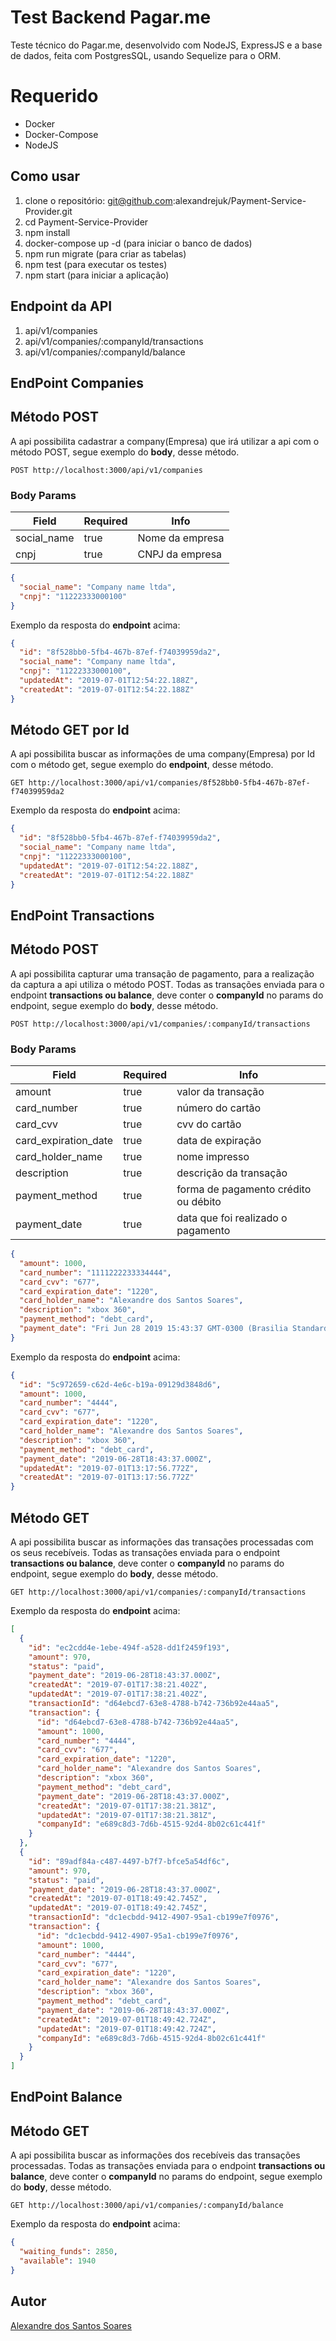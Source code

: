 # Test Backend Pagar.me
Teste técnico do Pagar.me, desenvolvido com NodeJS, ExpressJS e a base de dados, feita com PostgresSQL, usando Sequelize para o ORM.

# Requerido
* Docker
* Docker-Compose
* NodeJS

## Como usar

1. clone o repositório: git@github.com:alexandrejuk/Payment-Service-Provider.git
2. cd Payment-Service-Provider
3. npm install
4. docker-compose up -d (para iniciar o banco de dados)
5. npm run migrate (para criar as tabelas)
6. npm test (para executar os testes)
7. npm start (para iniciar a aplicação)


## Endpoint da API
1. api/v1/companies
2. api/v1/companies/:companyId/transactions
3. api/v1/companies/:companyId/balance

## EndPoint Companies

## Método POST 
A api possibilita cadastrar a company(Empresa) que irá utilizar a api com o método POST, segue exemplo do **body**, desse método.

```
POST http://localhost:3000/api/v1/companies
```

### Body Params
Field        | Required  | Info 
------------ | --------- | -------
social_name  | true      | Nome da empresa
cnpj         | true      | CNPJ da empresa



```json
{
  "social_name": "Company name ltda",
  "cnpj": "11222333000100"
}
```

Exemplo da resposta do **endpoint** acima:

```json
{
  "id": "8f528bb0-5fb4-467b-87ef-f74039959da2",
  "social_name": "Company name ltda",
  "cnpj": "11222333000100",
  "updatedAt": "2019-07-01T12:54:22.188Z",
  "createdAt": "2019-07-01T12:54:22.188Z"
}
```

## Método GET por Id
A api possibilita buscar as informações de uma company(Empresa) por Id com o método get, segue exemplo do **endpoint**, desse método.

```
GET http://localhost:3000/api/v1/companies/8f528bb0-5fb4-467b-87ef-f74039959da2
```
Exemplo da resposta do **endpoint** acima:

```json
{
  "id": "8f528bb0-5fb4-467b-87ef-f74039959da2",
  "social_name": "Company name ltda",
  "cnpj": "11222333000100",
  "updatedAt": "2019-07-01T12:54:22.188Z",
  "createdAt": "2019-07-01T12:54:22.188Z"
}
```

## EndPoint Transactions 

## Método POST 
A api possibilita capturar uma transação de pagamento, para a realização da captura a api utiliza o método POST. Todas as transações enviada para o endpoint **transactions ou balance**, deve conter o **companyId** no params do endpoint, segue exemplo do **body**, desse método.

```
POST http://localhost:3000/api/v1/companies/:companyId/transactions
```

### Body Params
Field                   | Required  | Info 
----------------------- | --------- | ---------------------------------------------
amount                  | true      | valor da transação
card_number             | true      | número do cartão
card_cvv                | true      | cvv do cartão
card_expiration_date    | true      | data de expiração
card_holder_name        | true      | nome impresso
description             | true      | descrição da transação
payment_method          | true      | forma de pagamento crédito ou débito
payment_date            | true      | data que foi realizado o pagamento

```json
{
  "amount": 1000,
  "card_number": "1111222233334444",
  "card_cvv": "677",
  "card_expiration_date": "1220",
  "card_holder_name": "Alexandre dos Santos Soares",
  "description": "xbox 360",
  "payment_method": "debt_card",
  "payment_date": "Fri Jun 28 2019 15:43:37 GMT-0300 (Brasilia Standard Time)",
}
```

Exemplo da resposta do **endpoint** acima:

```json
{
  "id": "5c972659-c62d-4e6c-b19a-09129d3848d6",
  "amount": 1000,
  "card_number": "4444",
  "card_cvv": "677",
  "card_expiration_date": "1220",
  "card_holder_name": "Alexandre dos Santos Soares",
  "description": "xbox 360",
  "payment_method": "debt_card",
  "payment_date": "2019-06-28T18:43:37.000Z",
  "updatedAt": "2019-07-01T13:17:56.772Z",
  "createdAt": "2019-07-01T13:17:56.772Z"
}
```

## Método GET 
A api possibilita buscar as informações das transações processadas com os seus recebíveis. Todas as transações enviada para o endpoint **transactions ou balance**, deve conter o **companyId** no params do endpoint, segue exemplo do **body**, desse método.

```
GET http://localhost:3000/api/v1/companies/:companyId/transactions
```

Exemplo da resposta do **endpoint** acima:

```json
[
  {
    "id": "ec2cdd4e-1ebe-494f-a528-dd1f2459f193",
    "amount": 970,
    "status": "paid",
    "payment_date": "2019-06-28T18:43:37.000Z",
    "createdAt": "2019-07-01T17:38:21.402Z",
    "updatedAt": "2019-07-01T17:38:21.402Z",
    "transactionId": "d64ebcd7-63e8-4788-b742-736b92e44aa5",
    "transaction": {
      "id": "d64ebcd7-63e8-4788-b742-736b92e44aa5",
      "amount": 1000,
      "card_number": "4444",
      "card_cvv": "677",
      "card_expiration_date": "1220",
      "card_holder_name": "Alexandre dos Santos Soares",
      "description": "xbox 360",
      "payment_method": "debt_card",
      "payment_date": "2019-06-28T18:43:37.000Z",
      "createdAt": "2019-07-01T17:38:21.381Z",
      "updatedAt": "2019-07-01T17:38:21.381Z",
      "companyId": "e689c8d3-7d6b-4515-92d4-8b02c61c441f"
    }
  },
  {
    "id": "89adf84a-c487-4497-b7f7-bfce5a54df6c",
    "amount": 970,
    "status": "paid",
    "payment_date": "2019-06-28T18:43:37.000Z",
    "createdAt": "2019-07-01T18:49:42.745Z",
    "updatedAt": "2019-07-01T18:49:42.745Z",
    "transactionId": "dc1ecbdd-9412-4907-95a1-cb199e7f0976",
    "transaction": {
      "id": "dc1ecbdd-9412-4907-95a1-cb199e7f0976",
      "amount": 1000,
      "card_number": "4444",
      "card_cvv": "677",
      "card_expiration_date": "1220",
      "card_holder_name": "Alexandre dos Santos Soares",
      "description": "xbox 360",
      "payment_method": "debt_card",
      "payment_date": "2019-06-28T18:43:37.000Z",
      "createdAt": "2019-07-01T18:49:42.724Z",
      "updatedAt": "2019-07-01T18:49:42.724Z",
      "companyId": "e689c8d3-7d6b-4515-92d4-8b02c61c441f"
    }
  }
]
```


## EndPoint Balance 

## Método GET 
A api possibilita buscar as informações dos recebíveis das transações processadas. Todas as transações enviada para o endpoint **transactions ou balance**, deve conter o **companyId** no params do endpoint, segue exemplo do **body**, desse método.

```
GET http://localhost:3000/api/v1/companies/:companyId/balance
```

Exemplo da resposta do **endpoint** acima:

```json
{
  "waiting_funds": 2850,
  "available": 1940
}
```

## Autor
[Alexandre dos Santos Soares](https://github.com/alexandrejuk)